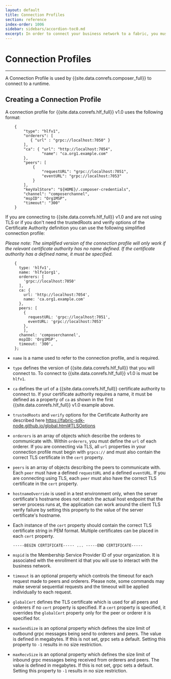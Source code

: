 ```yaml
---
layout: default
title: Connection Profiles
section: reference
index-order: 1006
sidebar: sidebars/accordion-toc0.md
excerpt: In order to connect your business network to a fabric, you must [**define a connection profile**](./connectionprofile.html). Connection profiles contain the information necessary to connect to a fabric. This topic contains example connection profiles for Hyperledger Fabric v0.6 and v1.0.
---
```


# Connection Profiles

---

A Connection Profile is used by {{site.data.conrefs.composer_full}} to connect to a runtime.

## Creating a Connection Profile

A connection profile for {{site.data.conrefs.hlf_full}} v1.0 uses the following format:

        {
            "type": "hlfv1",
            "orderers": [
               { "url" : "grpc://localhost:7050" }
            ],
            "ca": { "url": "http://localhost:7054",
                    "name": "ca.org1.example.com"
            },
            "peers": [
                {
                    "requestURL": "grpc://localhost:7051",
                    "eventURL": "grpc://localhost:7053"
                }
            ],
            "keyValStore": "${HOME}/.composer-credentials",
            "channel": "composerchannel",
            "mspID": "Org1MSP",
            "timeout": "300"
        }


  If you are connecting to {{site.data.conrefs.hlf_full}} v1.0 and are not using TLS or if you don't need the trustedRoots and verify options of the Certificate Authority definition you can use the following simplified connection profile:

  _Please note: The simplified version of the connection profile will only work if the relevant certificate authority has no name defined. If the certificate authority has a defined name, it must be specified._


        {
          type: 'hlfv1',
          name: 'hlfv1org1',
          orderers: [
            'grpc://localhost:7050'
          ],
          ca: {
            url: 'http://localhost:7054',
            name: 'ca.org1.example.com'
          },
          peers: [
            {
              requestURL: 'grpc://localhost:7051',
              eventURL: 'grpc://localhost:7053'
            },
            ],
          channel: 'composerchannel',
          mspID: 'Org1MSP',
          timeout: '300',
        };

  - `name` is a name used to refer to the connection profile, and is required.
  - `type` defines the version of {{site.data.conrefs.hlf_full}} that you will connect to. To connect to {{site.data.conrefs.hlf_full}} v1.0 is must be `hlfv1`.
  - `ca` defines the url of a {{site.data.conrefs.hlf_full}} certificate authority to connect to. If your certificate authority requires a name, it must be defined as a property of `ca` as shown in the first {{site.data.conrefs.hlf_full}} v1.0 example above.
  - `trustedRoots` and `verify` options for the Certificate Authority are described here https://fabric-sdk-node.github.io/global.html#TLSOptions
  - `orderers` is an array of objects which describe the orderes to communicate with. Within `orderers`, you must define the `url` of each orderer. If you are connecting via TLS, all `url` properties in your connection profile must begin with `grpcs://` and must also contain the correct TLS certificate in the `cert` property.
  - `peers` is an array of objects describing the peers to communicate with. Each `peer` must have a defined `requestURL` and a defined `eventURL`. If you are connecting using TLS, each `peer` must also have the correct TLS certificate in the `cert` property.
  - `hostnameOverride` is used in a test environment only, when the server certificate's hostname does not match the actual host endpoint that the server process runs at, the application can work around the client TLS verify failure by setting this property to the value of the server certificate's hostname.
  - Each instance of the `cert` property should contain the correct TLS certificate string in PEM format. Multiple certificates can be placed in each `cert` property.  

        -----BEGIN CERTIFICATE----- ... -----END CERTIFICATE-----


  - `mspid` is the Membership Service Provider ID of your organization. It is associated with the enrollment id that you will use to interact with the business network.
  - `timeout` is an optional property which controls the timeout for each request made to peers and orderers. Please note, some commands may make several sequential requests and the timeout will be applied individually to each request.
  - `globalCert` defines the TLS certificate which is used for all peers and orderers if no `cert` property is specified. If a `cert` property is specified, it overrides the `globalCert` property only for the peer or orderer it is specified for.
  - `maxSendSize` is an optional property which defines the size limit of outbound grpc messages being send to orderers and peers. The value is defined in megabytes. If this is not set, grpc sets a default. Setting this property to `-1` results in no size restriction.
  - `maxRecvSize` is an optional property which defines the size limit of inbound grpc messages being received from orderers and peers. The value is defined in megabytes. If this is not set, grpc sets a default. Setting this property to `-1` results in no size restriction.
